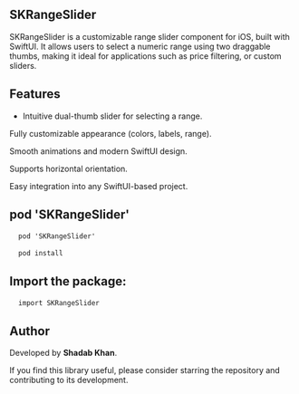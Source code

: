 ## **SKRangeSlider**

SKRangeSlider is a customizable range slider component for iOS, built with SwiftUI. It allows users to select a numeric range using two draggable thumbs, making it ideal for applications such as price filtering, or custom sliders.

## **Features**

- Intuitive dual-thumb slider for selecting a range.

Fully customizable appearance (colors, labels, range).

Smooth animations and modern SwiftUI design.

Supports horizontal orientation.

Easy integration into any SwiftUI-based project.

## **pod 'SKRangeSlider'**

<pre> <code> pod 'SKRangeSlider' </code> </pre>

 <pre> <code> pod install </code> </pre>

## Import the package:

<pre> <code> import SKRangeSlider </code> </pre>

## **Author**

Developed by **Shadab Khan**.

If you find this library useful, please consider starring the repository and contributing to its development.
